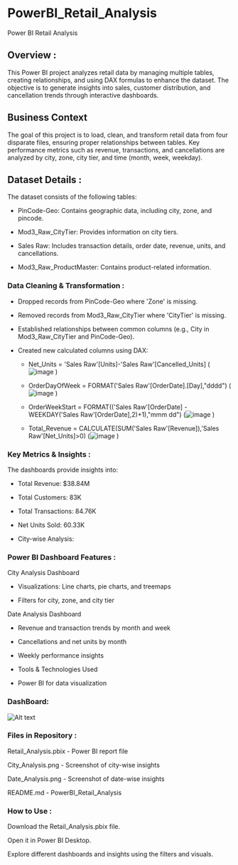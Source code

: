 # PowerBI_Retail_Analysis
Power BI Retail Analysis

## Overview :

This Power BI project analyzes retail data by managing multiple tables, creating relationships, and using DAX formulas to enhance the dataset. The objective is to generate insights into sales, customer distribution, and cancellation trends through interactive dashboards.

## Business Context

The goal of this project is to load, clean, and transform retail data from four disparate files, ensuring proper relationships between tables. Key performance metrics such as revenue, transactions, and cancellations are analyzed by city, zone, city tier, and time (month, week, weekday).

## Dataset Details :

The dataset consists of the following tables:

- PinCode-Geo: Contains geographic data, including city, zone, and pincode.

- Mod3_Raw_CityTier: Provides information on city tiers.

- Sales Raw: Includes transaction details, order date, revenue, units, and cancellations.

- Mod3_Raw_ProductMaster: Contains product-related information.


### Data Cleaning & Transformation :


- Dropped records from PinCode-Geo where 'Zone' is missing.

- Removed records from Mod3_Raw_CityTier where 'CityTier' is missing.

- Established relationships between common columns (e.g., City in Mod3_Raw_CityTier and PinCode-Geo).

- Created new calculated columns using DAX:

	- Net_Units = 'Sales Raw'[Units]-'Sales Raw'[Cancelled_Units] (![image](https://github.com/user-attachments/assets/f2b10da2-6e68-4d84-af29-5c252c46794c)
)


	- OrderDayOfWeek = FORMAT('Sales Raw'[OrderDate].[Day],"dddd") (![image](https://github.com/user-attachments/assets/2acc9fe4-00dd-4fe4-9e0b-17c967523d78)
)

	- OrderWeekStart = FORMAT(('Sales Raw'[OrderDate] - WEEKDAY('Sales Raw'[OrderDate],2)+1),"mmm dd")  (![image](https://github.com/user-attachments/assets/122c0e3b-b767-443e-bb8a-54dd6a6d974a)
)

	- Total_Revenue = CALCULATE(SUM('Sales Raw'[Revenue]),'Sales Raw'[Net_Units]>0)  (![image](https://github.com/user-attachments/assets/175b7fdd-3f00-4dae-87aa-960653b02642)
)



### Key Metrics & Insights :


The dashboards provide insights into:

- Total Revenue: $38.84M

- Total Customers: 83K

- Total Transactions: 84.76K

- Net Units Sold: 60.33K

- City-wise Analysis:

### Power BI Dashboard Features :


City Analysis Dashboard

- Visualizations: Line charts, pie charts, and treemaps

- Filters for city, zone, and city tier

Date Analysis Dashboard 

- Revenue and transaction trends by month and week

- Cancellations and net units by month

- Weekly performance insights

- Tools & Technologies Used

- Power BI for data visualization
### DashBoard:
![Alt text](relative/path/to/image.png)


### Files in Repository :


Retail_Analysis.pbix - Power BI report file

City_Analysis.png - Screenshot of city-wise insights

Date_Analysis.png - Screenshot of date-wise insights

README.md - PowerBI_Retail_Analysis


### How to Use :


Download the Retail_Analysis.pbix file.

Open it in Power BI Desktop.

Explore different dashboards and insights using the filters and visuals.
